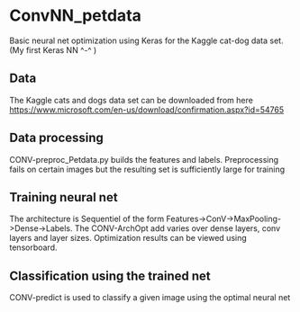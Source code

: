 # ConvNN_petdata
Basic neural net optimization using Keras for the Kaggle cat-dog data set.  (My first Keras NN ^-^ )

## Data
The Kaggle cats and dogs data set can be downloaded from here https://www.microsoft.com/en-us/download/confirmation.aspx?id=54765

## Data processing
CONV-preproc_Petdata.py builds the features and labels. Preprocessing fails on certain images but the resulting set is sufficiently large for training

## Training neural net
The architecture is Sequentiel of the form Features->ConV->MaxPooling->Dense->Labels. The CONV-ArchOpt add varies over dense layers, conv layers and layer sizes. Optimization results can be viewed using tensorboard.

## Classification using the trained net
CONV-predict is used to classify a given image using the optimal neural net

